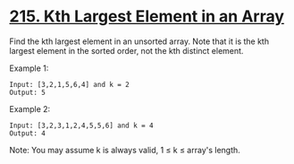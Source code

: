 [215. Kth Largest Element in an Array](https://leetcode.com/problems/kth-largest-element-in-an-array/)
======================================
Find the kth largest element in an unsorted array. Note that it is the kth
largest element in the sorted order, not the kth distinct element.

Example 1:
```
Input: [3,2,1,5,6,4] and k = 2
Output: 5
```

Example 2:
```
Input: [3,2,3,1,2,4,5,5,6] and k = 4
Output: 4
```

Note:
You may assume k is always valid, 1 ≤ k ≤ array's length.
